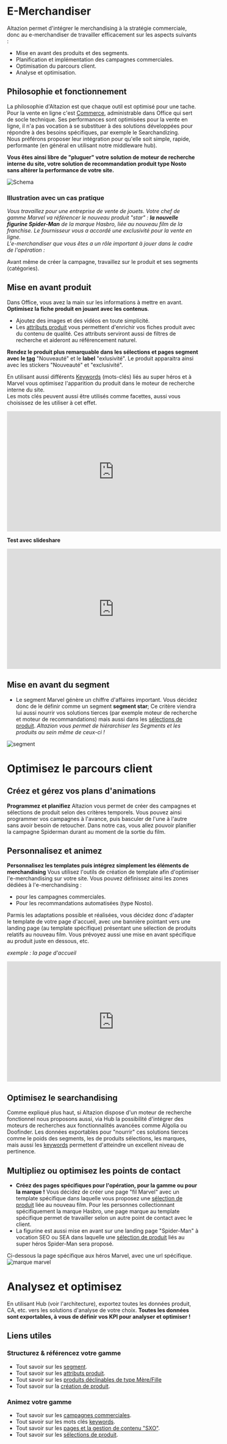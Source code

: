 # E-Merchandiser

Altazion permet d'intégrer le merchandising à la stratégie commerciale, donc au e-merchandiser de travailler efficacement sur les aspects suivants :  
- Mise en avant des produits et des segments.
- Planification et implémentation des campagnes commerciales.
- Optimisation du parcours client.
- Analyse et optimisation. 

## Philosophie et fonctionnement
La philosophie d'Altazion est que chaque outil est optimisé pour une tache. 
Pour la vente en ligne c'est [Commerce](https://aide.altazion.com/fr-fr/guide/architecture.html), administrable dans Office qui sert de socle technique. Ses performances sont optimisées pour la vente en ligne, il n'a pas vocation à se substituer à des solutions développées pour répondre à des besoins spécifiques, par exemple le Searchandizing.  
Nous préférons proposer leur intégration pour qu'elle soit simple, rapide, performante (en général en utilisant notre middleware hub). 

**Vous êtes ainsi libre de "pluguer" votre solution de moteur de recherche interne du site, votre solution de recommandation produit type Nosto sans altérer la performance de votre site.**

![Schema](https://aide.altazion.com/fr-fr/ressources/architecture.png)

### Illustration avec un cas pratique 
_Vous travaillez pour une entreprise de vente de jouets. Votre chef de gamme Marvel va référencer le nouveau produit "star" : **la nouvelle figurine Spider-Man** de la marque Hasbro, liée au nouveau film de la franchise. Le fournisseur vous a accordé une exclusivité pour la vente en ligne.  
L'e-merchandiser que vous êtes a un rôle important à jouer dans le cadre de l'opération :_ 

Avant même de créer la campagne, travaillez sur le produit et ses segments (catégories).

## Mise en avant produit

Dans Office, vous avez la main sur les informations à mettre en avant.
**Optimisez la fiche produit en jouant avec les contenus**. 
- Ajoutez des images et des vidéos en toute simplicité.  
- Les [attributs produit](https://aide.altazion.com/fr-fr\guide\referencer\attributs.html) vous permettent d'enrichir vos fiches produit avec du contenu de qualité. Ces attributs serviront aussi de filtres de recherche et aideront au référencement naturel.

**Rendez le produit plus remarquable dans les sélections et pages segment avec le [tag](https://aide.altazion.com/fr-fr/guide/referencer/tag-label.html)** "Nouveauté" et le **label** "exlusivité".
Le produit apparaitra ainsi avec les stickers "Nouveauté" et "exclusivité".

En utilisant aussi différents [Keywords](https://aide.altazion.com/fr-fr/guide/referencer/Keywords.html) (mots-clés) liés au super héros et à Marvel vous optimisez l'apparition du produit dans le moteur de recherche interne du site.  
Les mots clés peuvent aussi être utilisés comme facettes, aussi vous choisissez de les utiliser à cet effet.

<iframe align="center" width="560" height="315" src="https://www.youtube.com/embed/DI5JODGsgKM?controls=0" title="YouTube video player" frameborder="0" allow="accelerometer; autoplay; clipboard-write; encrypted-media; gyroscope; picture-in-picture; web-share" allowfullscreen></iframe>

**Test avec slideshare**

<iframe align="center" width="560" height="315" src="https://fr.slideshare.net/secret/ud696a7pqyRSp0"frameborder="0" allow="accelerometer; autoplay; clipboard-write; encrypted-media; gyroscope; picture-in-picture; web-share" allowfullscreen></iframe>

## Mise en avant du segment
- Le segment Marvel génère un chiffre d'affaires important. Vous décidez donc de le définir comme un segment **segment star**; Ce critère viendra lui aussi nourrir vos solutions tierces (par exemple moteur de recherche et moteur de recommandations) mais aussi dans les [sélections de produit](https://aide.altazion.com/fr-fr/guide/vendre/omnicanal/selection.html).
_Altazion vous permet de hiérarchiser les Segments et les produits au sein même de ceux-ci !_ 

![segment](https://aide.altazion.com/fr-fr/ressources/fiche-metier/segment-importance.jpg)

# Optimisez le parcours client

## Créez et gérez vos plans d'animations

**Programmez et planifiez**
Altazion vous permet de créer des campagnes et sélections de produit selon des critères temporels.
Vous pouvez ainsi programmer vos campagnes à l'avance, puis basculer de l'une à l'autre sans avoir besoin de retoucher. 
Dans notre cas, vous allez pouvoir planifier la campagne Spiderman durant au moment de la sortie du film.

## Personnalisez et animez
**Personnalisez les templates puis intégrez simplement les éléments de merchandising**
Vous utilisez l'outils de création de template afin d'optimiser l'e-merchandising sur votre site.
Vous pouvez définissez ainsi les zones dédiées à l'e-merchandising : 
- pour les campagnes commerciales.
- Pour les recommandations automatisées (type Nosto).

Parmis les adaptations possible et réalisées, vous décidez donc d'adapter le template de votre page d'accueil, avec une bannière pointant vers une landing page (au template spécifique) présentant une sélection de produits relatifs au nouveau film. Vous prévoyez aussi une mise en avant spécifique au produit juste en dessous, etc.

_exemple : la page d'accueil_ 

<iframe align="center" width="560" height="315" src="https://www.youtube.com/embed/DI5JODGsgKM?controls=0" title="YouTube video player" frameborder="0" allow="accelerometer; autoplay; clipboard-write; encrypted-media; gyroscope; picture-in-picture; web-share" allowfullscreen></iframe>


## Optimisez le searchandising
Comme expliqué plus haut, si Altazion dispose d'un moteur de recherche fonctionnel nous proposons aussi, via Hub la possibilité d'intégrer des moteurs de recherches aux fonctionnalités avancées comme Algolia ou Doofinder. 
Les données exportables pour "nourrir" ces solutions tierces comme le poids des segments, les de produits sélections, les marques, mais aussi les [keywords](https://aide.altazion.com/fr-fr/guide/referencer/keywords.html) permettent d'atteindre un excellent niveau de pertinence.

## Multipliez ou optimisez les points de contact
- **Créez des pages spécifiques pour l'opération, pour la gamme ou pour la marque !**
Vous décidez de créer une page "fil Marvel" avec un template spécifique dans laquelle vous proposez une [sélection de produit](https://aide.altazion.com/fr-fr/guide/vendre/omnicanal/selection.html) liée au nouveau film.
Pour les personnes collectionnant spécifiquement la marque Hasbro, une page marque au template spécifique permet de travailler selon un autre point de contact avec le client. 
- La figurine est aussi mise en avant sur une landing page "Spider-Man" à vocation SEO ou SEA dans laquelle une [sélection de produit](https://aide.altazion.com/fr-fr/guide/vendre/omnicanal/selection.html) liés au super héros Spider-Man sera proposé.

Ci-dessous la page spécifique aux héros Marvel, avec une url spécifique.
![marque marvel](https://aide.altazion.com/fr-fr/ressources/fiche-metier/page-marvel.jpg)


# Analysez et optimisez
En utilisant Hub (voir l'architecture), exportez toutes les données produit, CA, etc. vers les solutions d'analyse de votre choix.
**Toutes les données sont exportables, à vous de définir vos KPI pour analyser et optimiser !**

## Liens utiles
### Structurez & référencez votre gamme 
- Tout savoir sur les [segment](https://aide.altazion.com/fr-fr/guide/referencer/segments/index.html).
- Tout savoir sur les [attributs produit](https://aide.altazion.com/fr-fr\guide\referencer\attributs.html).
- Tout savoir sur les [produits déclinables de type Mère/Fille](https://aide.altazion.com/fr-fr/guide/referencer/articles/declinables.html)
- Tout savoir sur la [création de produit](https://aide.altazion.com/fr-fr/guide/referencer/articles/index.html).

### Animez votre gamme
- Tout savoir sur les [campagnes commerciales](https://aide.altazion.com/fr-fr/guide/vendre/omnicanal/campagne.html).
- Tout savoir sur les mots clés [keywords](https://aide.altazion.com/fr-fr\guide\referencer\Keywords.html).
- Tout savoir sur les [pages et la gestion de contenu "SXO"](https://aide.altazion.com/fr-fr/guide/vendre/ecommerce/emershandizing.html).
- Tout savoir sur les [sélections de produit](https://aide.altazion.com/fr-fr/guide/vendre/omnicanal/selection.html).